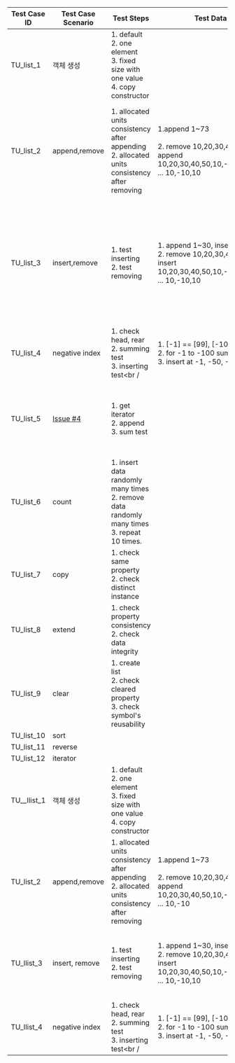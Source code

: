 | Test Case ID | Test Case Scenario                                           | Test Steps                                                   | Test Data                                                    | Expected Results                                             | Actual Results                                   | Pass/Fail     |
| ------------ | ------------------------------------------------------------ | ------------------------------------------------------------ | ------------------------------------------------------------ | ------------------------------------------------------------ | ------------------------------------------------ | ------------- |
| TU_list_1    | 객체 생성                                                    | 1. default<br />2. one element<br />3. fixed size with one value<br />4. copy constructor |                                                              |                                                              |                                                  | P(2021.01.03) |
| TU_list_2    | append,remove                                                | 1.  allocated units consistency after appending<br />2. allocated units consistency after removing | 1.append 1~73<br /><br />2. remove 10,20,30,40,50 then append 10,20,30,40,50,10,-10,10,-10 ... 10,-10,10 | 1. \_allocated_elements :88<br />_nr_list_nodes==73<br />sum == 2701<br /><br />2. \_allocated_elements :100<br />_nr_list_nodes==84<br />sum == 2711<br /> |                                                  | P(2021.01.17) |
| TU_list_3    | insert,remove                                                | 1.  test inserting <br />2. test removing                    | 1. append 1~30, insert 30~73 <br />2. remove 10,20,30,40,50 then insert 10,20,30,40,50,10,-10,10,-10 ... 10,-10,10 | 1. \_allocated_elements :88<br />_nr_list_nodes==73<br />sum == 2701<br />check the value in l[72],l[50]<br />2. \_allocated_elements :100<br />_nr_list_nodes==84<br />sum == 2711<br />check the value in l[72],l[50] |                                                  | P(2021.02.08) |
| TU_list_4    | negative index                                               | 1. check head, rear<br />2. summing test<br />3. inserting test<br / | 1. [-1] == [99], [-100] == [0]<br />2. for -1 to -100 sum == 5050<br />3. insert at -1, -50, -100 | 1. 100,1<br />2. 5050<br />3. 5356                           |                                                  | P(2021.02.20) |
| TU_list_5    | [Issue #4](https://github.com/jigseon/jigseon.common/issues/4) | 1. get iterator<br />2. append<br />3. sum test              |                                                              |                                                              | 문제없음, 단일화된 테스트 유닛에서의 충돌로 판단 | P(2021.03.15) |
| TU_list_6    | count                                                        | 1. insert data randomly many times<br />2. remove data randomly many times<br />3. repeat 10 times. |                                                              |                                                              |                                                  | P(2021.03.28) |
| TU_list_7    | copy                                                         | 1. check same property<br />2. check distinct instance       |                                                              |                                                              |                                                  | P(2021.04.04) |
| TU_list_8    | extend                                                       | 1. check property consistency<br />2. check data integrity   |                                                              |                                                              |                                                  | P(2021.04.11) |
| TU_list_9    | clear                                                        | 1. create list<br />2. check cleared property<br />3. check symbol's reusability |                                                              |                                                              |                                                  | P(2021.04.18) |
| TU_list_10   | sort                                                         |                                                              |                                                              |                                                              |                                                  |               |
| TU_list_11   | reverse                                                      |                                                              |                                                              |                                                              |                                                  |               |
| TU_list_12   | iterator                                                     |                                                              |                                                              |                                                              |                                                  |               |
| TU__llist_1  | 객체 생성                                                    | 1. default<br />2. one element<br />3. fixed size with one value<br />4. copy constructor |                                                              |                                                              |                                                  | P(2021.01.10) |
| TU_list_2    | append,remove                                                | 1.  allocated units consistency after appending<br />2. allocated units consistency after removing | 1.append 1~73<br /><br />2. remove 10,20,30,40,50 then append 10,20,30,40,50,10,-10,10,-10 ... 10,-10 | 1. _nr_llist_nodes == 73, sum2701, [0].prior == nullptr, [-1].prior == nullptr<br /><br />2. _nr_llist_nodes == 84, sum2711, [0].prior == nullptr, [-1].prior == nullptr<br /><br /> |                                                  | P(2021.01.24) |
| TU_llist_3   | insert, remove                                               | 1.  test inserting <br />2. test removing                    | 1. append 1~30, insert 30~73 <br />2. remove 10,20,30,40,50 then insert 10,20,30,40,50,10,-10,10,-10 ... 10,-10,10 | 1. count==73<br />sum == 2701<br />check the value in l[72],l[50]<br />2. count==84<br />sum == 2711<br />check the value in l[72],l[50] |                                                  | F(2021.03.15) |
| TU_llist_4   | negative index                                               | 1. check head, rear<br />2. summing test<br />3. inserting test<br / | 1. [-1] == [99], [-100] == [0]<br />2. for -1 to -100 sum == 5050<br />3. insert at -1, -50, -100 | 1. 100,1<br />2. 5050<br />3. 5356                           |                                                  | P(2021.03.22) |

